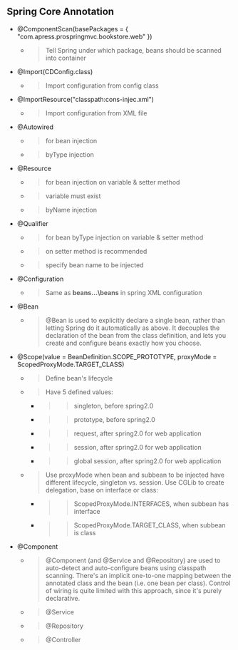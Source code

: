 ## Spring Core Annotation
* @ComponentScan(basePackages = { "com.apress.prospringmvc.bookstore.web" }) 
	* > Tell Spring under which package, beans should be scanned into container	
	
* @Import(CDConfig.class)
	* > Import configuration from config class

* @ImportResource("classpath:cons-injec.xml") 
	* > Import configuration from XML file
	
* @Autowired
	* > for bean injection
	* > byType injection

* @Resource
	* > for bean injection on variable & setter method
	* > variable must exist
	* > byName injection

* @Qualifier
	* > for bean byType injection on variable & setter method
	* > on setter method is recommended
	* > specify bean name to be injected		

* @Configuration	
	* > Same as __beans...\beans__ in spring XML configuration
	
* @Bean
	* > @Bean is used to explicitly declare a single bean, rather than letting Spring do it automatically as above. It decouples the declaration of the bean from the class definition, and lets you create and configure beans exactly how you choose.

* @Scope(value = BeanDefinition.SCOPE_PROTOTYPE, proxyMode = ScopedProxyMode.TARGET_CLASS)
	* > Define bean's lifecycle
	* > Have 5 defined values:
		* >> singleton, before spring2.0
		* >> prototype, before spring2.0
		* >> request, after spring2.0 for web application
		* >> session, after spring2.0 for web application
		* >> global session, after spring2.0 for web application
	* > Use proxyMode when bean and subbean to be injected have different lifecycle, singleton vs. session. Use CGLib to create delegation, base on interface or class:
		* >> ScopedProxyMode.INTERFACES, when subbean has interface
		* >> ScopedProxyMode.TARGET_CLASS, when subbean is class
		
* @Component
	* > @Component (and @Service and @Repository) are used to auto-detect and auto-configure beans using classpath scanning. There's an implicit one-to-one mapping between the annotated class and the bean (i.e. one bean per class). Control of wiring is quite limited with this approach, since it's purely declarative.
	* > @Service
	* > @Repository
	* > @Controller